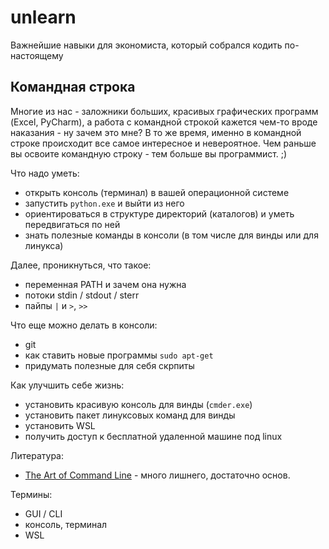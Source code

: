 # unlearn

Важнейшие навыки для экономиста, который собрался кодить по-настоящему

## Командная строка

Многие из нас - заложники больших, красивых графических программ (Excel, PyCharm),
а работа с командной строкой кажется чем-то вроде наказания - ну зачем это мне?
В то же время, именно в командной строке происходит все самое интересное и невероятное.
Чем раньше вы освоите командную строку - тем больше вы программист. ;)

Что надо уметь:

- открыть консоль (терминал) в вашей операционной системе
- запустить `python.exe` и выйти из него
- ориентироваться в структуре директорий (каталогов) и уметь передвигаться по ней
- знать полезные команды в консоли (в том числе для винды или для линукса)

Далее, проникнуться, что такое:
- переменная PATH и зачем она нужна
- потоки stdin / stdout / sterr
- пайпы `|` и `>`, `>>`

Что еще можно делать в консоли:

- git
- как ставить новые программы `sudo apt-get`
- придумать полезные для себя скрпиты

Как улучшить себе жизнь:

- установить красивую консоль для винды (`cmder.exe`)
- установить пакет линуксовых команд для винды
- установить WSL
- получить доступ к бесплатной удаленной машине под linux 

Литература:

- [The Art of Command Line](https://github.com/jlevy/the-art-of-command-line) - много лишнего, достаточно основ. 

Термины:

- GUI / CLI
- консоль, терминал
- WSL
